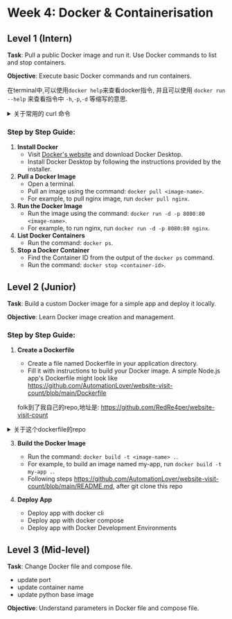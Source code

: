 # Week 4: Docker & Containerisation

## Level 1 (Intern)
**Task**: Pull a public Docker image and run it. Use Docker commands to list and stop containers.

**Objective**: Execute basic Docker commands and run containers.

在terminal中,可以使用`docker help`来查看docker指令, 并且可以使用 `docker run --help` 来查看指令中 `-h`,`-p`,`-d` 等缩写的意思.

<details>

  <summary>关于常用的 curl 命令</summary>
  <div style="color: lightgray;">


`curl` 是一个强大的工具，广泛用于测试 API、调试网络请求和自动化脚本中。

`curl` 是一个命令行工具，用于从命令行发送 HTTP 请求并获取数据。它支持多种协议，包括 HTTP、HTTPS、FTP 等。以下是 `curl` 的一些常见用途：

### 常见用途

1. **获取网页内容**：
   - `curl http://example.com`：获取指定 URL 的网页内容。

2. **测试本地服务器**：
   - `curl 127.0.0.1` 和 `curl 127.0.0.1:8080` 都是用于向本地服务器发送请求的命令。它们可以与 Docker 一起使用来测试在容器中运行的服务。

3. **下载文件**：
   - `curl -O http://example.com/file.txt`：下载文件并保存到当前目录。

4. **发送数据**：
   - `curl -d "param1=value1&param2=value2" http://example.com/resource`：使用 POST 方法发送数据。

5. **查看响应头**：
   - `curl -I http://example.com`：仅获取响应头信息。

6. **指定请求方法**：
   - `curl -X POST http://example.com`：使用指定的 HTTP 方法（如 POST）。

### 选项和参数

- `-v`：显示详细的请求和响应信息。
- `-H`：添加自定义请求头。
- `-u`：提供用户名和密码进行身份验证。


### `curl 127.0.0.1` 和 `curl 127.0.0.1:8080` 区别

- **`curl 127.0.0.1`**：
  - 默认请求本地服务器的端口 80。
  - 适用于在本地机器上运行的服务，或在 Docker 容器中映射到主机的端口 80 的服务。

- **`curl 127.0.0.1:8080`**：
  - 请求本地服务器的端口 8080。
  - 常用于测试在 Docker 容器中运行的服务，这些服务通过端口映射暴露在主机的 8080 端口上。

### Docker 相关使用

- 当你在 Docker 容器中运行一个服务，并将其端口映射到主机的端口时，可以使用 `curl` 来测试服务是否正常运行。
- 例如，如果你在 Docker 中运行一个 Web 应用，并将其容器的 80 端口映射到主机的 8080 端口，你可以使用 `curl 127.0.0.1:8080` 来访问该应用。
</div>
</details>


### Step by Step Guide:

1. **Install Docker**
    - Visit [Docker's website](https://www.docker.com/products/docker-desktop) and download Docker Desktop.
    - Install Docker Desktop by following the instructions provided by the installer.
2. **Pull a Docker Image**
    - Open a terminal.
    - Pull an image using the command: `docker pull <image-name>`.
    - For example, to pull nginx image, run `docker pull nginx`.
3. **Run the Docker Image**
    - Run the image using the command: `docker run -d -p 8080:80 <image-name>`.
    - For example, to run nginx, run `docker run -d -p 8080:80 nginx`.
4. **List Docker Containers**
    - Run the command: `docker ps`.
5. **Stop a Docker Container**
    - Find the Container ID from the output of the `docker ps` command.
    - Run the command: `docker stop <container-id>`.

## Level 2 (Junior)
**Task**: Build a custom Docker image for a simple app and deploy it locally.

**Objective**: Learn Docker image creation and management.

### Step by Step Guide:

1. **Create a Dockerfile**
    - Create a file named Dockerfile in your application directory.
    - Fill it with instructions to build your Docker image. A simple Node.js app's Dockerfile might look like https://github.com/AutomationLover/website-visit-count/blob/main/Dockerfile
   
   folk到了我自己的repo,地址是: https://github.com/RedRe4per/website-visit-count
<details>
  <summary>关于这个dockerfile的repo</summary>
<div style="color: lightgray;">
这里面是一个python后端.文件结构是

```
.
├── Dockerfile
├── README.md
├── app.py
├── compose.yaml
└── requirements.txt
```

  后端需要连接至redis数据库,因为在app.py中有代码:
  ```python
redis = Redis(host='redis', port=6379)
```
所以这里要启动redis的docker image和后端的docker image.
在启动redis的docker image时,用到指令`docker run -d -p 6379:6379 --name=redis redislabs/redismod`,其中`--name=redis`是必要的,因为上面的代码中有语句`host='redis'`,即必须使用名称`redis`来识别.
</div>
</details>

3. **Build the Docker Image**
    - Run the command: `docker build -t <image-name> .`.
    - For example, to build an image named my-app, run `docker build -t my-app .`.
    - Following steps https://github.com/AutomationLover/website-visit-count/blob/main/README.md, after git clone this repo

4. **Deploy App**
    - Deploy app with docker cli
    - Deploy app with docker compose
    - Deploy app with Docker Development Environments


## Level 3 (Mid-level)
**Task**: Change Docker file and compose file.
- update port
- update container name
- update python base image

**Objective**: Understand parameters in Docker file and compose file.



